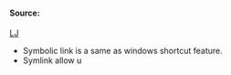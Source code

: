 #### Source:
[LJ](https://linuxjourney.com/lesson/symlinks)


* Symbolic link is a same as windows shortcut feature.
* Symlink allow u
